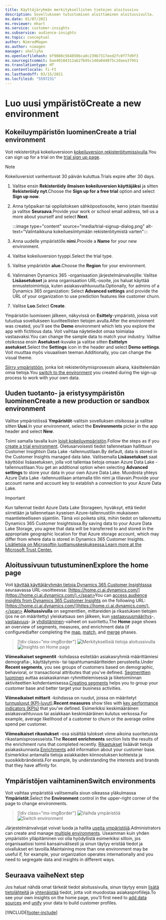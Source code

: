 ```yaml
---
title: Käyttäjäryhmän merkityksellisten tietojen aloitussivu
description: Sovellukseen tutustumisen aloittaminen aloitussivulta.
ms.date: 01/07/2021
ms.reviewer: mhart
ms.service: customer-insights
ms.subservice: audience-insights
ms.topic: conceptual
author: NimrodMagen
ms.author: nimagen
manager: shellyha
ms.openlocfilehash: bf9080c564850bca0c239b7317eed2fc0f77d9f3
ms.sourcegitcommit: bae40184312ab27b95c140a044875c2daea37951
ms.translationtype: HT
ms.contentlocale: fi-FI
ms.lasthandoff: 03/15/2021
ms.locfileid: "5597231"
---
```

# <a name="create-a-new-environment"></a><span data-ttu-id="87315-103">Luo uusi ympäristö</span><span class="sxs-lookup"><span data-stu-id="87315-103">Create a new environment</span></span>

## <a name="create-a-trial-environment"></a><span data-ttu-id="87315-104">Kokeiluympäristön luominen</span><span class="sxs-lookup"><span data-stu-id="87315-104">Create a trial environment</span></span>

<span data-ttu-id="87315-105">Voit rekisteröityä kokeiluversioon [kokeiluversion rekisteröitymissivulla](https://dynamics.microsoft.com/get-started/free-trial/?appname=customerinsights).</span><span class="sxs-lookup"><span data-stu-id="87315-105">You can sign up for a trial on the [trial sign up page](https://dynamics.microsoft.com/get-started/free-trial/?appname=customerinsights).</span></span> 

> [!NOTE]
> <span data-ttu-id="87315-106">Kokeiluversiot vanhentuvat 30 päivän kuluttua.</span><span class="sxs-lookup"><span data-stu-id="87315-106">Trials expire after 30 days.</span></span>

1. <span data-ttu-id="87315-107">Valitse ensin **Rekisteröidy ilmaisen kokeiluversion käyttäjäksi** ja sitten **Rekisteröidy nyt**.</span><span class="sxs-lookup"><span data-stu-id="87315-107">Choose the **Sign up for a free trial** option and select **Sign up now**.</span></span>

1. <span data-ttu-id="87315-108">Anna työpaikan tai oppilaitoksen sähköpostiosoite, kerro jotain itsestäsi ja valitse **Seuraava**.</span><span class="sxs-lookup"><span data-stu-id="87315-108">Provide your work or school email address, tell us a more about yourself and select **Next**.</span></span>

   :::image type="content" source="media/trial-signup-dialog.png" alt-text="Valintaikkuna kokeiluesiintymään rekisteröitymistä varten":::

1. <span data-ttu-id="87315-110">Anna uudelle ympäristölle **nimi**.</span><span class="sxs-lookup"><span data-stu-id="87315-110">Provide a **Name** for your new environment.</span></span> 

1. <span data-ttu-id="87315-111">Valitse kokeiluversion tyyppi.</span><span class="sxs-lookup"><span data-stu-id="87315-111">Select the trial type.</span></span>

1. <span data-ttu-id="87315-112">Valitse ympäristön **alue**.</span><span class="sxs-lookup"><span data-stu-id="87315-112">Choose the **Region** for your environment.</span></span>

1. <span data-ttu-id="87315-113">Valinnainen Dynamics 365 -organisaation järjestelmänvalvojille: Valitse **Lisäasetukset** ja anna organisaation URL-osoite, jos haluat käyttää ennustetoimintoja, kuten asiakasvaihtuvuutta.</span><span class="sxs-lookup"><span data-stu-id="87315-113">Optionally, for admins of a Dynamics 365 organization: Select **Advanced settings** and provide the URL of your organization to use prediction features like customer churn.</span></span>

1. <span data-ttu-id="87315-114">Valitse **Luo**.</span><span class="sxs-lookup"><span data-stu-id="87315-114">Select **Create**.</span></span> 

<span data-ttu-id="87315-115">Ympäristön luomiseen jälkeen, näkyvissä on **Esittely**-ympäristö, joissa voit tutustua sovellukseen kuvitteellisten tietojen avulla.</span><span class="sxs-lookup"><span data-stu-id="87315-115">After the environment was created, you'll see the **Demo** environment which lets you explore the app with fictitious data.</span></span> <span data-ttu-id="87315-116">Voit vaihtaa näytetiedot omaa toimialaa vastaavaksi.</span><span class="sxs-lookup"><span data-stu-id="87315-116">You can change the sample data to match your industry.</span></span> <span data-ttu-id="87315-117">Valitse otsikossa ensin **Asetukset**-kuvake ja valitse sitten **Esittelyn asetukset**.</span><span class="sxs-lookup"><span data-stu-id="87315-117">Select the **Settings** icon in the header and select **Demo settings**.</span></span> <span data-ttu-id="87315-118">Voit muuttaa myös visuaalisen teeman.</span><span class="sxs-lookup"><span data-stu-id="87315-118">Additionally, you can change the visual theme.</span></span> 

<span data-ttu-id="87315-119">[Siirry ympäristöön](#switch-environments), jonka loit rekisteröitymisprosessin aikana, käsittelemään omia tietoja.</span><span class="sxs-lookup"><span data-stu-id="87315-119">You [switch to the environment](#switch-environments) you created during the sign-up process to work with your own data.</span></span>

## <a name="create-a-new-production-or-sandbox-environment"></a><span data-ttu-id="87315-120">Uuden tuotanto- ja eristysympäristön luominen</span><span class="sxs-lookup"><span data-stu-id="87315-120">Create a new production or sandbox environment</span></span>

<span data-ttu-id="87315-121">Valitse ympäristössä **Ympäristöt**-valitsin sovelluksen otsikossa ja valitse sitten **Uusi**.</span><span class="sxs-lookup"><span data-stu-id="87315-121">In your environment, select the **Environments** picker in the app header and select **New**.</span></span>

<span data-ttu-id="87315-122">Toimi samalla tavalla kuin [loisit kokeiluympäristön](#create-a-trial-environment).</span><span class="sxs-lookup"><span data-stu-id="87315-122">Follow the steps as if you [create a trial environment](#create-a-trial-environment).</span></span> <span data-ttu-id="87315-123">Oletusarvoisesti tiedot tallennetaan hallittuun Customer Insightsin Data Lake -tallennustilaan.</span><span class="sxs-lookup"><span data-stu-id="87315-123">By default, data is stored in the Customer Insights managed data lake.</span></span> <span data-ttu-id="87315-124">Valitsemalla **Lisäasetukset** saat käyttöösi lisäasetuksen, jolla voit tallentaa tietoja omaan Azure Data Lake -tallennustilaan.</span><span class="sxs-lookup"><span data-stu-id="87315-124">You get an additional option when selecting **Advanced settings** to store your data in your own Azure Data Lake.</span></span> <span data-ttu-id="87315-125">Muodosta yhteys Azure Data Lake -tallennustilaan antamalla tilin nimi ja tiliavain.</span><span class="sxs-lookup"><span data-stu-id="87315-125">Provide your account name and account key to establish a connection to your Azure Data Lake.</span></span> 

> [!IMPORTANT]
> <span data-ttu-id="87315-126">Kun tallennat tiedot Azure Data Lake Storageen, hyväksyt, että tiedot siirretään ja tallennetaan kyseisen Azure-tallennustilin mukaiseen maantieteelliseen sijaintiin. Tämä voi poiketa siitä, mihin tiedot on tallennettu Dynamics 365 Customer Insightsissa.</span><span class="sxs-lookup"><span data-stu-id="87315-126">By saving data to your Azure Data Lake Storage, you agree that data will be transferred to and stored in the appropriate geographic location for that Azure storage account, which may differ from where data is stored in Dynamics 365 Customer Insights.</span></span> [<span data-ttu-id="87315-127">Lisätietoja on Microsoftin luottamuskeskuksessa.</span><span class="sxs-lookup"><span data-stu-id="87315-127">Learn more at the Microsoft Trust Center.</span></span>](https://www.microsoft.com/trust-center)

## <a name="explore-the-home-page"></a><span data-ttu-id="87315-128">Aloitussivuun tutustuminen</span><span class="sxs-lookup"><span data-stu-id="87315-128">Explore the home page</span></span>

<span data-ttu-id="87315-129">Voit [käyttää käyttäjäryhmän tietoja Dynamics 365 Customer Insightsssa](https://home.ci.ai.dynamics.com/) seuraavassa URL-osoitteessa: [https://home.ci.ai.dynamics.com/](https://home.ci.ai.dynamics.com/).</span><span class="sxs-lookup"><span data-stu-id="87315-129">You can [access audience insights from Dynamics 365 Customer Insights](https://home.ci.ai.dynamics.com/) on the following URL: [https://home.ci.ai.dynamics.com/](https://home.ci.ai.dynamics.com/).</span></span>
<span data-ttu-id="87315-130">**Aloitussivulla** on segmenttien, mittareiden ja rikastuksen tietojen (jos ne on määritetty) yleiskatsaus sen jälkeen, kun [vastaavuusmääritys](map-entities.md)-, [vastaavuus](match-entities.md)- ja [yhdistäminen](merge-entities.md)-vaiheet on suoritettu.</span><span class="sxs-lookup"><span data-stu-id="87315-130">The **Home** page shows an overview of segments, measures, and enrichment data (if configured)after completing the [map](map-entities.md), [match](match-entities.md), and [merge](merge-entities.md) phases.</span></span>

> [!div class="mx-imgBorder"] 
> <span data-ttu-id="87315-131">![Merkityksellisiä tietoja aloitussivulla](media/home-page-insights.png "Merkityksellisiä tietoja aloitussivulla")</span><span class="sxs-lookup"><span data-stu-id="87315-131">![Insights on Home page](media/home-page-insights.png "Insights on Home page")</span></span>

<span data-ttu-id="87315-132">**Viimeaikaiset segmentit** -kohdassa esitetään asiakasryhmiä määrittämiesi demografia-, käyttäytymis- tai tapahtumamääritteiden perusteella.</span><span class="sxs-lookup"><span data-stu-id="87315-132">Under **Recent segments**, you see groups of customers based on demographic, behavioral, or transactional attributes that you've defined.</span></span> <span data-ttu-id="87315-133">[Segmenttien luominen](segments.md) auttaa asiakaskannan ryhmittelemisessä ja liiketoiminnan aktiviteettien kohdentamisessa.</span><span class="sxs-lookup"><span data-stu-id="87315-133">[Creating segments](segments.md) helps you to group your customer base and better target your business activities.</span></span>

<span data-ttu-id="87315-134">**Viimeaikaiset mittarit** -kohdassa on ruudut, joissa on määritetyt [tunnusluvut (KPI-luvut)](measures.md).</span><span class="sxs-lookup"><span data-stu-id="87315-134">**Recent measures** show tiles with [key performance indicators (KPIs)](measures.md) that you've defined.</span></span> <span data-ttu-id="87315-135">Esimerkiksi keskimääräinen asiakasvaihtuvuus tai asiakkaan keskimääräinen kulutus verkossa.</span><span class="sxs-lookup"><span data-stu-id="87315-135">For example, average likelihood of a customer to churn or the average online spend per customer.</span></span>

<span data-ttu-id="87315-136">**Viimeaikaiset rikastukset** -osa sisältää tulokset viime aikoina suoritetuista rikastamisprosesseista.</span><span class="sxs-lookup"><span data-stu-id="87315-136">The **Recent enrichments** section lists the results of the enrichment runs that completed recently.</span></span> <span data-ttu-id="87315-137">[Rikastukset](enrichment-hub.md) lisäävät tietoja asiakaskunnasta.</span><span class="sxs-lookup"><span data-stu-id="87315-137">[Enrichments](enrichment-hub.md) add information about your customer base.</span></span> <span data-ttu-id="87315-138">Esimerkiksi antamalla tietoja asiakkaiden kiinnostuksen kohteista ja suosikkibrändeistä.</span><span class="sxs-lookup"><span data-stu-id="87315-138">For example, by understanding the interests and brands that they have affinity for.</span></span>

## <a name="switch-environments"></a><span data-ttu-id="87315-139">Ympäristöjen vaihtaminen</span><span class="sxs-lookup"><span data-stu-id="87315-139">Switch environments</span></span>

<span data-ttu-id="87315-140">Voit vaihtaa ympäristöä valitsemalla sivun oikeassa yläkulmassa **Ympäristöt**.</span><span class="sxs-lookup"><span data-stu-id="87315-140">Select the **Environment** control in the upper-right corner of the page to change environments.</span></span>

> [!div class="mx-imgBorder"] 
> <span data-ttu-id="87315-141">![Vaihda ympäristöä](media/home-page-environment-switcher.png "Vaihda ympäristöä")</span><span class="sxs-lookup"><span data-stu-id="87315-141">![Switch environment](media/home-page-environment-switcher.png "Switch environment")</span></span>

<span data-ttu-id="87315-142">Järjestelmänvalvojat voivat luoda ja hallita [useita ympäristöjä](manage-environments.md).</span><span class="sxs-lookup"><span data-stu-id="87315-142">Administrators can create and manage [multiple environments](manage-environments.md).</span></span> <span data-ttu-id="87315-143">Useamman kuin yhden ympäristön ylläpitäminen voi olla hyödyllistä esimerkiksi silloin, jos organisaatiosi toimii kansainvälisesti ja sinun täytyy eristää tiedot ja oivallukset eri tavoilla.</span><span class="sxs-lookup"><span data-stu-id="87315-143">Maintaining more than one environment may be useful if, for example, your organization operates internationally and you need to segregate data and insights in different ways.</span></span>

## <a name="next-step"></a><span data-ttu-id="87315-144">Seuraava vaihe</span><span class="sxs-lookup"><span data-stu-id="87315-144">Next step</span></span>

<span data-ttu-id="87315-145">Jos haluat nähdä omat tärkeät tiedot aloitussivulla, sinun täytyy ensin [lisätä tietolähteitä](data-sources.md) ja [yhtenäistää](data-unification.md) tiedot, jotta voit muodostaa asiakasprofiileja.</span><span class="sxs-lookup"><span data-stu-id="87315-145">To see your own insights on the home page, you'll first need to [add data sources](data-sources.md) and [unify](data-unification.md) your data to build customer profiles.</span></span>


[!INCLUDE[footer-include](../includes/footer-banner.md)]